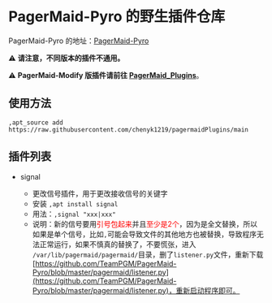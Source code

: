# PagerMaid-Pyro 的野生插件仓库


PagerMaid-Pyro 的地址：[PagerMaid-Pyro](https://github.com/TeamPGM/PagerMaid-Pyro)

⚠ **请注意，不同版本的插件不通用。**  

⚠ **PagerMaid-Modify 版插件请前往 [PagerMaid_Plugins](https://github.com/TeamPGM/PagerMaid_Plugins/tree/master)**。

## 使用方法

```shell
,apt_source add https://raw.githubusercontent.com/chenyk1219/pagermaidPlugins/main
```

## 插件列表

- signal

    - 更改信号插件，用于更改接收信号的关键字
    - 安装 `,apt install signal`
    - 用法：`,signal "xxx|xxx"`
    - 说明：新的信号要用<font color="red">引号包起来</font>并且<font color="red">至少是2个</font>，因为是全文替换，所以如果是单个信号，比如`,`可能会导致文件的其他地方也被替换，导致程序无法正常运行，如果不慎真的替换了，不要慌张，进入
      `/var/lib/pagermaid/pagermaid/`目录，删了`listener.py`文件，重新下载[https://github.com/TeamPGM/PagerMaid-Pyro/blob/master/pagermaid/listener.py](https://github.com/TeamPGM/PagerMaid-Pyro/blob/master/pagermaid/listener.py)，重新启动程序即可。